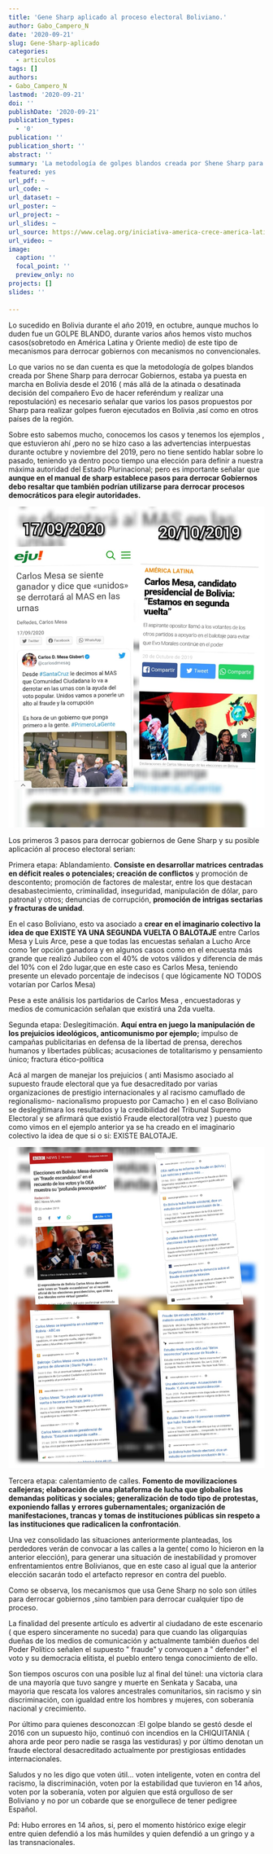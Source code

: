 ```yaml
---
title: 'Gene Sharp aplicado al proceso electoral Boliviano.'
author: Gabo_Campero_N
date: '2020-09-21'
slug: Gene-Sharp-aplicado
categories:
  - articulos
tags: []
authors:
- Gabo_Campero_N
lastmod: '2020-09-21'
doi: ''
publishDate: '2020-09-21'
publication_types:
  - '0'
publication: ''
publication_short: ''
abstract: ''
summary: 'La metodología de golpes blandos creada por Shene Sharp para derrocar Gobiernos, estaba ya puesta en marcha en Bolivia desde el 2016'
featured: yes
url_pdf: ~
url_code: ~
url_dataset: ~
url_poster: ~
url_project: ~
url_slides: ~
url_source: https://www.celag.org/iniciativa-america-crece-america-latina-para-eeuu/
url_video: ~
image:
  caption: ''
  focal_point: ''
  preview_only: no
projects: []
slides: ''

---
```


Lo sucedido en Bolivia durante el año 2019, en octubre, aunque muchos lo duden fue un GOLPE BLANDO, durante varios años hemos visto muchos casos(sobretodo en América Latina y Oriente medio) de este tipo de mecanismos para derrocar gobiernos con mecanismos no convencionales.

Lo que  varios no se dan cuenta es que la metodología de golpes blandos creada por Shene Sharp para derrocar Gobiernos, estaba ya puesta en marcha en Bolivia desde el 2016 ( más allá de la atinada o desatinada decisión del compañero Evo de hacer referéndum y realizar una repostulación) es necesario señalar que varios los pasos propuestos por Sharp para realizar golpes fueron ejecutados en Bolivia ,así como en otros países de la región.

Sobre esto sabemos mucho, conocemos los casos y tenemos los ejemplos , que estuvieron ahí ,pero no se hizo caso a las advertencias interpuestas durante octubre y noviembre del 2019, pero no tiene sentido hablar sobre lo pasado, teniendo ya dentro poco tiempo una elección para definir a nuestra máxima autoridad del Estado Plurinacional; pero es importante señalar que **aunque en el manual de sharp establece pasos para derrocar Gobiernos debo resaltar que también podrían utilizarse para derrocar procesos democráticos para elegir autoridades.**

![](1.jpeg)

Los primeros 3 pasos para derrocar gobiernos de Gene Sharp y su posible aplicación al proceso electoral serian:

Primera etapa: Ablandamiento. **Consiste en desarrollar matrices centradas en déficit reales o potenciales; creación de conflictos** y promoción de descontento; promoción de factores de malestar, entre los que destacan desabastecimiento, criminalidad, inseguridad, manipulación de dólar, paro patronal y otros; denuncias de corrupción, **promoción de intrigas sectarias y fracturas de unidad**.

En el caso Boliviano, esto va asociado a **crear en el imaginario colectivo la idea de que EXISTE YA UNA SEGUNDA VUELTA O BALOTAJE** entre Carlos Mesa y Luis Arce, pese a que todas las encuestas señalan a Lucho Arce como 1er opción ganadora y en algunos casos como en el encuesta más grande que realizó Jubileo con el 40% de votos válidos y diferencia de más del 10%  con el 2do lugar,que en este caso es Carlos Mesa, teniendo presente un elevado porcentaje de indecisos ( que lógicamente NO TODOS votarían por Carlos Mesa)

Pese a este análisis los partidarios de Carlos Mesa , encuestadoras y medios de comunicación señalan que existirá una 2da vuelta.

Segunda etapa: Deslegitimación. **Aquí entra en juego la manipulación de los prejuicios ideológicos, anticomunismo por ejemplo;** impulso de campañas publicitarias en defensa de la libertad de prensa, derechos humanos y libertades públicas; acusaciones de totalitarismo y pensamiento único; fractura ético-política

Acá al margen de manejar los prejuicios ( anti Masismo asociado al supuesto  fraude electoral que ya fue desacreditado por varias organizaciones de prestigio internacionales y al racismo camuflado de regionalismo- nacionalismo propuesto por Camacho ) en el caso Boliviano se deslegitimara los resultados y la credibilidad del Tribunal Supremo Electoral y se afirmará que existió Fraude electoral(otra vez ) puesto que como vimos en el ejemplo anterior ya se ha creado en el imaginario colectivo la idea de que si o si: EXISTE BALOTAJE.

![](2.jpeg)

Tercera etapa: calentamiento de calles. **Fomento de movilizaciones callejeras; elaboración de una plataforma de lucha que globalice las demandas políticas y sociales; generalización de todo tipo de protestas, exponiendo fallas y errores gubernamentales; organización de manifestaciones, trancas y tomas de instituciones públicas sin respeto a las instituciones que radicalicen la confrontación**.

Una vez consolidado las situaciones anteriormente planteadas, los perdedores verán de convocar a las calles a la gente( como lo hicieron en la anterior elección), para generar una situación de inestabilidad y promover enfrentamientos entre Bolivianos, que en este caso al igual que la anterior elección  sacarán todo el artefacto represor en contra del pueblo.

Como se observa, los mecanismos que usa Gene Sharp no solo son útiles para derrocar gobiernos ,sino tambien para derrocar cualquier tipo de proceso. 

La finalidad del presente artículo es advertir al ciudadano de este escenario ( que espero sinceramente no suceda) para que cuando las oligarquías dueñas de los medios de comunicación  y  actualmente también dueños del Poder Político señalen el supuesto " fraude" y convoquen a " defender" el voto y su democracia elitista, el pueblo entero tenga conocimiento de ello.

Son tiempos oscuros con una posible luz al final del túnel: una victoria clara de una mayoría que tuvo sangre y muerte  en Senkata y Sacaba, una mayoria que rescata los valores ancestrales comunitarios, sin racismo y sin discriminación, con igualdad entre los hombres y mujeres, con soberanía nacional y crecimiento.

Por último para quienes desconozcan :El golpe blando se gestó desde el 2016 con un supuesto  hijo, continuó con incendios en  la CHIQUITANIA ( ahora arde peor pero nadie se rasga las vestiduras) y por último denotan un fraude electoral desacreditado actualmente por prestigiosas entidades internacionales.

Saludos y no les digo que voten útil... voten inteligente, voten en contra del racismo, la discriminación, voten por la estabilidad que tuvieron en 14 años, voten por la soberanía, voten por alguien que está orgulloso de ser Boliviano y no por un cobarde que se enorgullece de tener pedigree Español.

Pd: Hubo errores en 14 años, si,  pero el momento histórico exige elegir entre quien defendió a los más humildes y quien defendió a un gringo y a las transnacionales.